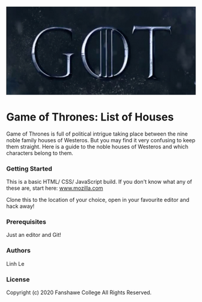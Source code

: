 ![All about game of thrones](images/GOT_Logo.jpg)

# Game of Thrones: List of Houses
Game of Thrones is full of political intrigue taking place between the nine noble family houses of Westeros. But you may find it very confusing to keep them straight. Here is a guide to the noble houses of Westeros and which characters belong to them.

### Getting Started
This is a basic HTML/ CSS/ JavaScript build. If you don't know what any of these are, start here: www.mozilla.com

Clone this to the location of your choice, open in your favourite editor and hack away!

### Prerequisites
Just an editor and Git!

### Authors
Linh Le

### License
Copyright (c) 2020 Fanshawe College All Rights Reserved.
